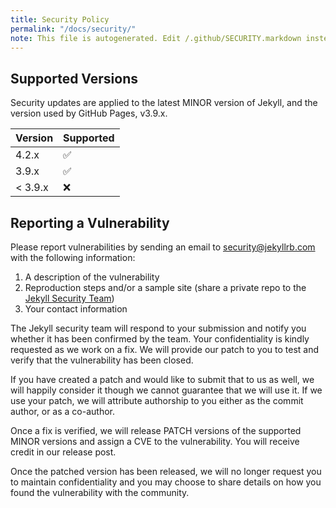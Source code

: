 ```yaml
---
title: Security Policy
permalink: "/docs/security/"
note: This file is autogenerated. Edit /.github/SECURITY.markdown instead.
---
```


## Supported Versions

Security updates are applied to the latest MINOR version of Jekyll, and the version used by GitHub Pages, v3.9.x.

| Version | Supported          |
| ------- | ------------------ |
| 4.2.x   | :white_check_mark: |
| 3.9.x   | :white_check_mark: |
| < 3.9.x | :x:                |

## Reporting a Vulnerability

Please report vulnerabilities by sending an email to security@jekyllrb.com with the following information:

1. A description of the vulnerability
2. Reproduction steps and/or a sample site (share a private repo to the [Jekyll Security Team](/team/#security-team))
3. Your contact information

The Jekyll security team will respond to your submission and notify you whether it has been confirmed by the team.
Your confidentiality is kindly requested as we work on a fix. We will provide our patch to you to test and verify that the vulnerability has
been closed.

If you have created a patch and would like to submit that to us as well, we will happily consider it though we cannot guarantee that we will
use it. If we use your patch, we will attribute authorship to you either as the commit author, or as a co-author.

Once a fix is verified, we will release PATCH versions of the supported MINOR versions and assign a CVE to the vulnerability. You will receive
credit in our release post.

Once the patched version has been released, we will no longer request you to maintain confidentiality and you may choose to share details on
how you found the vulnerability with the community.
